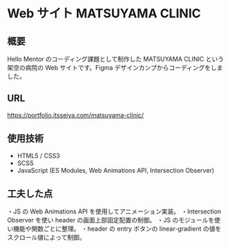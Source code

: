 # Web サイト MATSUYAMA CLINIC

## 概要

Hello Mentor のコーディング課題として制作した MATSUYAMA CLINIC という架空の病院の Web サイトです。Figma デザインカンプからコーディングをしました。

## URL

https://portfolio.itsseiya.com/matsuyama-clinic/

## 使用技術

-   HTML5 / CSS3
-   SCSS
-   JavaScript (ES Modules, Web Animations API, Intersection Observer)

## 工夫した点

・JS の Web Animations API を使用してアニメーション実装。
・Intersection Observer を使い header の画面上部固定配置の制御。
・JS のモジュールを使い機能や関数ごとに整理。
・header の entry ボタンの linear-gradient の値をスクロール値によって制御。
